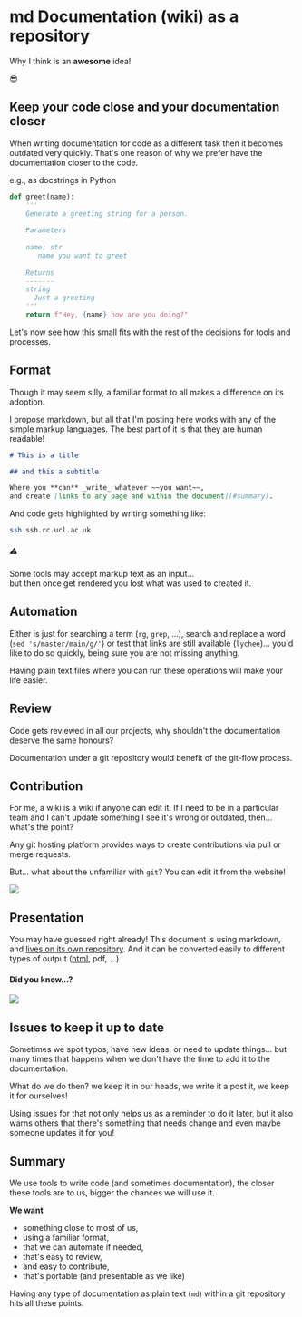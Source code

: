 # md Documentation (wiki) as a repository

Why I think is an **awesome** idea!

😎


## Keep your code close and your documentation closer

When writing documentation for code as a different task then it becomes outdated
very quickly. That's one reason of why we prefer have the documentation closer
to the code.

e.g., as docstrings in Python

```python
def greet(name):
    '''
    Generate a greeting string for a person.
    
    Parameters
    ----------
    name: str
       name you want to greet
       
    Returns
    -------
    string
      Just a greeting
    '''
    return f"Hey, {name} how are you doing?"
```

Let's now see how this small fits with the rest of the decisions for tools and
processes.


## Format

Though it may seem silly, a familiar format to all makes a difference on its adoption.

I propose markdown, but all that I'm posting here works with any of the simple
markup languages. The best part of it is that they are human readable!


```markdown
# This is a title

## and this a subtitle 

Where you **can** _write_ whatever ~~you want~~, 
and create [links to any page and within the document](#summary).
```

And code gets highlighted by writing something like: 

```bash
ssh ssh.rc.ucl.ac.uk
```

##### ⚠ 

Some tools may accept markup text as an input... <br>
but then once get rendered you lost what was used to created it.


## Automation

Either is just for searching a term (`rg`, `grep`, ...), search and replace a
word (`sed 's/master/main/g/'`) or test that links are still available
(`lychee`)... you'd like to do so quickly, being sure you are not missing
anything.

Having plain text files where you can run these operations will make your life easier.

## Review

Code gets reviewed in all our projects, why shouldn't the documentation deserve the same honours?

Documentation under a git repository would benefit of the git-flow process.

## Contribution

For me, a wiki is a wiki if anyone can edit it. If I need to be in a particular
team and I can't update something I see it's wrong or outdated, then... what's the point?

Any git hosting platform provides ways to create contributions via pull or merge requests.

But... what about the unfamiliar with `git`? You can edit it from the website!

![](https://i.imgur.com/Bh9b7y2.png)

## Presentation

You may have guessed right already! This document is using markdown, and [lives on its own repository](https://github.com/dpshelio/wiki_as_repo/blob/main/index.md). And it can be converted easily to different types of output ([html](/), pdf, ...)

#### Did you know...?

![](https://i.imgur.com/OPmLorX.png)

## Issues to keep it up to date

Sometimes we spot typos, have new ideas, or need to update things... but many
times that happens when we don't have the time to add it to the documentation.

What do we do then? we keep it in our heads, we write it a post it, we keep it for ourselves!

Using issues for that not only helps us as a reminder to do it later, but it
also warns others that there's something that needs change and even maybe
someone updates it for you!

## Summary

We use tools to write code (and sometimes documentation), the closer these tools
are to us, bigger the chances we will use it.

**We want**
- something close to most of us,
- using a familiar format,
- that we can automate if needed,
- that's easy to review,
- and easy to contribute,
- that's portable (and presentable as we like)

Having any type of documentation as plain text (`md`) within a git repository
hits all these points.


